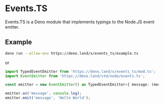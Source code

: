 # Events.TS

Events.TS is a Deno module that implements typings to the Node.JS event emtter.

## Example

```sh
deno run --allow-env https://deno.land/x/events_ts/example.ts
```

or

```ts
import TypedEventEmitter from 'https://deno.land/x/events_ts/mod.ts';
import EventEmitter from 'https://deno.land/std/node/events.ts';

const emitter = new EventEmitter() as TypedEventEmitter<{ message: (message: string) => void }>;

emitter.on('message', console.log);
emitter.emit('message', 'Hello World');
```
